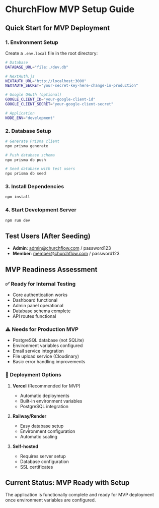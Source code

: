 # ChurchFlow MVP Setup Guide

## Quick Start for MVP Deployment

### 1. Environment Setup

Create a `.env.local` file in the root directory:

```bash
# Database
DATABASE_URL="file:./dev.db"

# NextAuth.js
NEXTAUTH_URL="http://localhost:3000"
NEXTAUTH_SECRET="your-secret-key-here-change-in-production"

# Google OAuth (optional)
GOOGLE_CLIENT_ID="your-google-client-id"
GOOGLE_CLIENT_SECRET="your-google-client-secret"

# Application
NODE_ENV="development"
```

### 2. Database Setup

```bash
# Generate Prisma client
npx prisma generate

# Push database schema
npx prisma db push

# Seed database with test users
npx prisma db seed
```

### 3. Install Dependencies

```bash
npm install
```

### 4. Start Development Server

```bash
npm run dev
```

## Test Users (After Seeding)

- **Admin**: admin@churchflow.com / password123
- **Member**: member@churchflow.com / password123

## MVP Readiness Assessment

### ✅ Ready for Internal Testing

- Core authentication works
- Dashboard functional
- Admin panel operational
- Database schema complete
- API routes functional

### ⚠️ Needs for Production MVP

- PostgreSQL database (not SQLite)
- Environment variables configured
- Email service integration
- File upload service (Cloudinary)
- Basic error handling improvements

### 🚀 Deployment Options

1. **Vercel** (Recommended for MVP)
   - Automatic deployments
   - Built-in environment variables
   - PostgreSQL integration

2. **Railway/Render**
   - Easy database setup
   - Environment configuration
   - Automatic scaling

3. **Self-hosted**
   - Requires server setup
   - Database configuration
   - SSL certificates

## Current Status: MVP Ready with Setup

The application is functionally complete and ready for MVP deployment once environment variables are configured.
